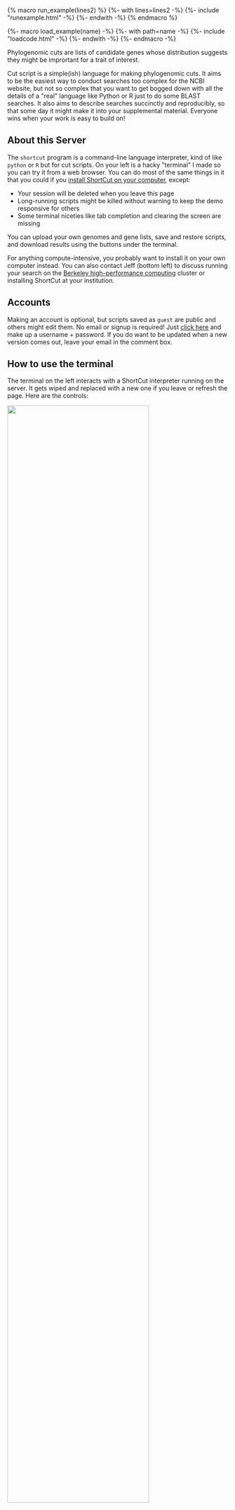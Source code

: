 {% macro run_example(lines2) %}
  {%- with lines=lines2 -%}
    {%- include "runexample.html" -%}
  {%- endwith -%}
{% endmacro %}

{%- macro load_example(name) -%}
  {%- with path=name -%}
    {%- include "loadcode.html" -%}
  {%- endwith -%}
{%- endmacro -%}

Phylogenomic cuts are lists of candidate genes whose distribution suggests they
might be imprortant for a trait of interest.

Cut script is a simple(ish) language for making phylogenomic cuts. It aims to
be the easiest way to conduct searches too complex for the NCBI website, but
not so complex that you want to get bogged down with all the details of a
"real" language like Python or R just to do some BLAST searches. It also aims
to describe searches succinctly and reproducibly, so that some day it might
make it into your supplemental material. Everyone wins when your work is easy
to build on!

## About this Server

The `shortcut` program is a command-line language interpreter, kind of like
`python` or `R` but for cut scripts. On your left is a hacky "terminal" I made
so you can try it from a web browser. You can do most of the same things in it
that you could if you [install ShortCut on your computer][1], except:

* Your session will be deleted when you leave this page
* Long-running scripts might be killed without warning to keep the demo responsive for others
* Some terminal niceties like tab completion and clearing the screen are missing

You can upload your own genomes and gene lists, save and restore scripts,
and download results using the buttons under the terminal.

For anything compute-intensive, you probably want to install it on your own computer
instead. You can also contact Jeff (bottom left) to discuss running your search
on the [Berkeley high-performance computing][2] cluster or installing ShortCut
at your institution.

## Accounts

Making an account is optional, but scripts saved as `guest` are public and others might edit them.
No email or signup is required! Just [click here][3] and make up a username + password.
If you do want to be updated when a new version comes out, leave your email in the comment box.

## How to use the terminal

The terminal on the left interacts with a ShortCut interpreter running on the server.
It gets wiped and replaced with a new one if you leave or refresh the page.
Here are the controls:

<img src="{{ url_for('static', filename='controls.png') }}" style="width: 80%;"></img>

1. Type text commands in the command line and press enter or click `Run` to run them.
   While a command is running this will grey out and `Run` will change to `Kill`,
   which kills the script if you decide it was taking too long.

2. Load an existing script, either one of the examples or something you wrote earlier.
   You can also upload a script.
   _Note: you can't upload gene lists or fasta files yet, but I'm working on adding that.
    Comment if you want it done faster!_

3. Save/download stuff. The only rule here is please don't overwrite someone else's script!
   Pick your own unique name.
   `Download result` always has the latest result,
   but `Download script` only has the last version you saved.

4. Tell me if there's something broken, something you want to see or are confused about, or whatever.
   The site doesn't do any kind of user tracking, so include your name and the error message if applicable.

## How to use the docs

The righthand side is documentation. It includes lots of code samples.  There are two types of interactive code blocks:

Complete cut scripts with `Load` buttons to load them in the interpreter. For example:

{{ load_example('load03.cut') }}

Examples of commands you would type in the interpreter.
The `Run` button just types them for you.
They can include loading scripts, but also anything else you might do live:
redefine variables, look at depdencies, etc. For example:

{{ run_example([':load green.cut', ':depends green_hits', ':rdepends green_hits']) }}

The best way to approach the tutorial is to guess what each command will do, try it, and then rethink if the output was unexpected.
That will get you going much faster than just reading and thinking "Sure that makes sense".

[1]: https://github.com/jefdaj/shortcut
[2]: https://research-it.berkeley.edu/services/high-performance-computing
[3]: /user
